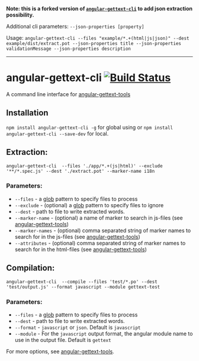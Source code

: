 **Note: this is a forked version of [`angular-gettext-cli`](https://github.com/huston007/angular-gettext-cli) to add json extraction possibility.**

Additional cli parameters: 
`--json-properties [property]`

Usage:
`angular-gettext-cli --files "example/*.+(html|js|json)" --dest example/dist/extract.pot --json-properties title --json-properties validationMessage --json-properties description`

---

angular-gettext-cli [![Build Status](https://travis-ci.org/huston007/angular-gettext-cli.svg?branch=master)](https://travis-ci.org/huston007/angular-gettext-cli)
===================

A command line interface for [angular-gettext-tools](https://github.com/rubenv/angular-gettext-tools)

## Installation

`npm install angular-gettext-cli -g` for global using or
`npm install angular-gettext-cli --save-dev` for local.

## Extraction:

`angular-gettext-cli  --files './app/*.+(js|html)' --exclude '**/*.spec.js' --dest './extract.pot' --marker-name i18n`

### Parameters:
* `--files` - a [glob](https://github.com/isaacs/node-glob) pattern to specify files to process
* `--exclude` - (optional) a [glob](https://github.com/isaacs/node-glob) pattern to specify files to ignore
* `--dest` - path to file to write extracted words.
* `--marker-name` - (optional) a name of marker to search in js-files (see [angular-gettext-tools](https://github.com/rubenv/angular-gettext-tools#options))
* `--marker-names` - (optional) comma separated string of marker names to search for in the js-files (see [angular-gettext-tools](https://github.com/rubenv/angular-gettext-tools#options))
* `--attributes` - (optional) comma separated string of marker names to search for in the html-files (see [angular-gettext-tools](https://github.com/rubenv/angular-gettext-tools#options))

## Compilation:

`angular-gettext-cli  --compile --files 'test/*.po' --dest 'test/output.js' --format javascript --module gettext-test`

### Parameters:
* `--files` - a [glob](https://github.com/isaacs/node-glob) pattern to specify files to process
* `--dest` - path to file to write extracted words.
* `--format` - `javascript` or `json`. Default is `javascript`
* `--module` - For the `javascript` output format, the angular module name to use in the output file. Default is `gettext`

For more options, see [angular-gettext-tools](https://github.com/rubenv/angular-gettext-tools#options).
